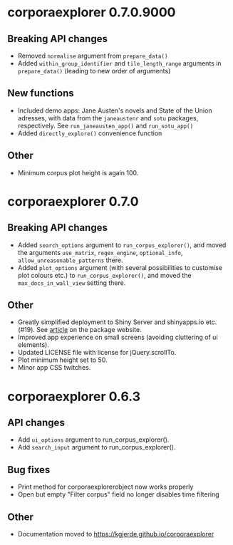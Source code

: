 # corporaexplorer 0.7.0.9000

## Breaking API changes

* Removed `normalise` argument from `prepare_data()`
* Added `within_group_identifier` and `tile_length_range` arguments in `prepare_data()` (leading to new order of arguments)

## New functions

* Included demo apps: Jane Austen's novels and State of the Union adresses,
with data from the `janeaustenr` and `sotu` packages, respectively. See `run_janeausten_app()` and `run_sotu_app()`
* Added `directly_explore()` convenience function

## Other

* Minimum corpus plot height is again 100.

# corporaexplorer 0.7.0

## Breaking API changes

* Added `search_options` argument to `run_corpus_explorer()`, and moved the
arguments
`use_matrix`,
`regex_engine`,
`optional_info`,
`allow_unreasonable_patterns`
there.
* Added `plot_options` argument (with several possibilities to
customise plot colours etc.) to `run_corpus_explorer()`,
and moved the `max_docs_in_wall_view` setting there.

## Other

* Greatly simplified deployment to Shiny Server and shinyapps.io etc. (#19). See [article](https://kgjerde.github.io/corporaexplorer/articles/deployment.html) on the package website.
* Improved app experience on small screens (avoiding cluttering of ui elements).
* Updated LICENSE file with license for jQuery.scrollTo.
* Plot minimum height set to 50.
* Minor app CSS twitches.

# corporaexplorer 0.6.3

## API changes

* Add `ui_options` argument to run_corpus_explorer().
* Add `search_input` argument to run_corpus_explorer().

## Bug fixes

* Print method for corporaexplorerobject now works properly
* Open but empty "Filter corpus" field no longer disables time filtering

## Other

* Documentation moved to https://kgjerde.github.io/corporaexplorer
